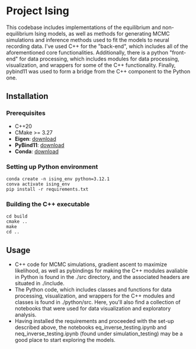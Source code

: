 

# Project Ising

This codebase includes implementations of the equilibrium and non-equilibrium Ising models, as well as methods for generating MCMC simulations and inference methods used to fit the models to neural recording data. I've used C++ for the "back-end", which includes all of the aforementioned core functionalities. Additionally, there is a python "front-end" for data processing, which includes modules for data processing, visualization, and wrappers for some of the C++ functionality. Finally, pybind11 was used to form a bridge from the C++ component to the Python one.

## Installation

### Prerequisites
- C++20
- CMake >= 3.27
- **Eigen**: [download](https://eigen.tuxfamily.org/index.php?title=Main_Page)
- **PyBind11**: [download](https://github.com/pybind/pybind11)
- **Conda**: [download](https://docs.conda.io/en/latest/miniconda.html)

### Setting up Python environment
```
conda create -n ising_env python=3.12.1
conva activate ising_env
pip install -r requirements.txt
```

### Building the C++ executable
```
cd build
cmake ..
make
cd ..
```

## Usage
- C++ code for MCMC simulations, gradient ascent to maximize likelihood, as well as pybindings for making the C++ modules avaliable in Python is found in the ./src directory, and the associated headers are situated in ./include.
- The Python code, which includes classes and functions for data processing, visualization, and wrappers for the C++ modules and classes is found in ./python/src. Here, you'll also find a collection of notebooks that were used for data visualization and exploratory analysis.
- Having installed the requirements and proceeded with the set-up described above, the notebooks eq_inverse_testing.ipynb and neq_inverse_testing.ipynb (found under simulation_testing) may be a good place to start exploring the models.

 
